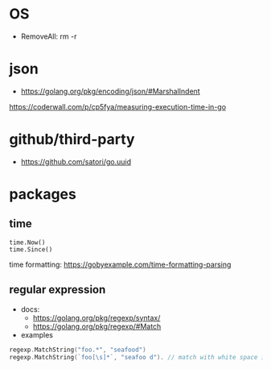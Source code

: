 # OS
* RemoveAll: rm -r

# json
* https://golang.org/pkg/encoding/json/#MarshalIndent

https://coderwall.com/p/cp5fya/measuring-execution-time-in-go

# github/third-party
* https://github.com/satori/go.uuid 

# packages
## time
```
time.Now()
time.Since()
```

time formatting: https://gobyexample.com/time-formatting-parsing

## regular expression
* docs: 
  * https://golang.org/pkg/regexp/syntax/
  * https://golang.org/pkg/regexp/#Match
* examples
```go
regexp.MatchString("foo.*", "seafood")
regexp.MatchString(`foo[\s]*`, "seafoo d"). // match with white space in between
```
